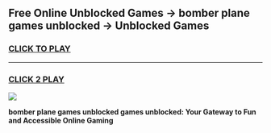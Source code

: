 
## Free Online Unblocked Games → bomber plane games unblocked → Unblocked Games
<h3>
<a href="https://premium.freeplayer.one?title=bomber_plane_games_unblocked&ref=21F">CLICK TO PLAY</a></h3>
<hr>

<h3>
<a href="https://premium.freeplayer.one?title=bomber_plane_games_unblocked&ref=21F">CLICK 2 PLAY</a>
  
</h3>

<a href="https://premium.freeplayer.one?title=bomber_plane_games_unblocked&ref=21F/"><img src="https://clearcache.store/games.png"></a>


**bomber plane games unblocked games unblocked: Your Gateway to Fun and Accessible Online Gaming**

